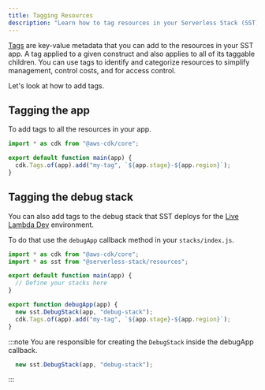 ```yaml
---
title: Tagging Resources
description: "Learn how to tag resources in your Serverless Stack (SST) app."
---
```


[Tags](https://docs.aws.amazon.com/general/latest/gr/aws_tagging.html) are key-value metadata that you can add to the resources in your SST app. A tag applied to a given construct and also applies to all of its taggable children. You can use tags to identify and categorize resources to simplify management, control costs, and for access control.

Let's look at how to add tags.

## Tagging the app

To add tags to all the resources in your app.

```js title="stacks/index.js" {4}
import * as cdk from "@aws-cdk/core";

export default function main(app) {
  cdk.Tags.of(app).add("my-tag", `${app.stage}-${app.region}`);
}
```

## Tagging the debug stack

You can also add tags to the debug stack that SST deploys for the [Live Lambda Dev](../live-lambda-development.md) environment.

To do that use the `debugApp` callback method in your `stacks/index.js`.

```js title="stacks/index.js" {8-11}
import * as cdk from "@aws-cdk/core";
import * as sst from "@serverless-stack/resources";

export default function main(app) {
  // Define your stacks here
}

export function debugApp(app) {
  new sst.DebugStack(app, "debug-stack");
  cdk.Tags.of(app).add("my-tag", `${app.stage}-${app.region}`);
}
```

:::note
You are responsible for creating the `DebugStack` inside the debugApp callback.
```js
  new sst.DebugStack(app, "debug-stack");
```
:::
